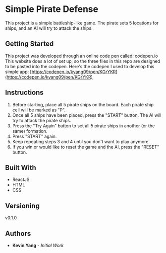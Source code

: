 # Simple Pirate Defense

This project is a simple battleship-like game.
The pirate sets 5 locations for ships, and an AI will try to attack the ships.

## Getting Started

This project was developed through an online code pen called: codepen.io
This website does a lot of set up, so the three files in this repo are designed to be pasted into the codepen.
Here's the codepen I used to develop this simple app: [https://codepen.io/kyang09/pen/KGrYKR](https://codepen.io/kyang09/pen/KGrYKR)

## Instructions

1. Before starting, place all 5 pirate ships on the board. Each pirate ship cell will be marked as "P".
2. Once all 5 ships have been placed, press the "START" button. The AI will try to attack the pirate ships.
3. Press the "Try Again" button to set all 5 pirate ships in another (or the same) formation.
4. Press "START" again.
5. Keep repeating steps 3 and 4 until you don't want to play anymore.
6. If you win or would like to reset the game and the AI, press the "RESET" button.

## Built With

* ReactJS
* HTML
* CSS

## Versioning

v0.1.0

## Authors

* **Kevin Yang** - *Initial Work*